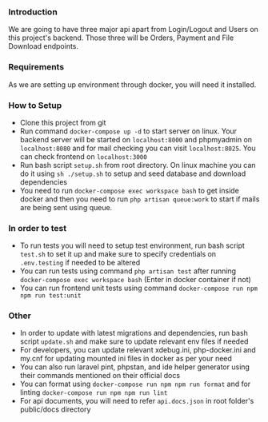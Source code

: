### Introduction

We are going to have three major api apart from Login/Logout and Users on this project's backend. Those three will be Orders, Payment and File Download endpoints.

### Requirements

As we are setting up environment through docker, you will need it installed.

### How to Setup

- Clone this project from git
- Run command `docker-compose up -d` to start server on linux. Your backend server will be started on `localhost:8000` and phpmyadmin on `localhost:8080` and for mail checking you can visit `localhost:8025`. You can check frontend on `localhost:3000`
- Run bash script `setup.sh` from root directory. On linux machine you can do it using `sh ./setup.sh` to setup and seed database and download dependencies
- You need to run `docker-compose exec workspace bash` to get inside docker and then you need to run `php artisan queue:work` to start if mails are being sent using queue.

### In order to test
- To run tests you will need to setup test environment, run bash script `test.sh` to set it up and make sure to specify credentials on `.env.testing` if needed to be altered
- You can run tests using command `php artisan test` after running `docker-compose exec workspace bash` (Enter in docker container if not)
- You can run frontend unit tests using command `docker-compose run npm npm run test:unit`

### Other
- In order to update with latest migrations and dependencies, run bash script `update.sh` and make sure to update relevant env files if needed
- For developers, you can update relevant xdebug.ini, php-docker.ini and my.cnf for updating mounted ini files in docker as per your need
- You can also run laravel pint, phpstan, and ide helper generator using their commands mentioned on their official docs
- You can format using `docker-compose run npm npm run format` and for linting `docker-compose run npm npm run lint`
- For api documents, you will need to refer `api.docs.json` in root folder's public/docs directory

